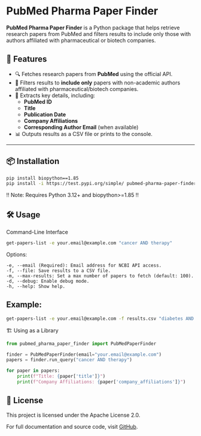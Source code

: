 # PubMed Pharma Paper Finder

**PubMed Pharma Paper Finder** is a Python package that helps retrieve research papers from PubMed and filters results to include only those with authors affiliated with pharmaceutical or biotech companies.

## 🚀 Features

- 🔍 Fetches research papers from **PubMed** using the official API.
- 🏢 Filters results to **include only** papers with non-academic authors affiliated with pharmaceutical/biotech companies.
- 📄 Extracts key details, including:
  - **PubMed ID**
  - **Title**
  - **Publication Date**
  - **Company Affiliations**
  - **Corresponding Author Email** (when available)
- 📊 Outputs results as a CSV file or prints to the console.

---

## 📦 Installation

```bash
pip install biopython==1.85
pip install -i https://test.pypi.org/simple/ pubmed-pharma-paper-finder
```

‼️ Note: Requires Python 3.12+ and biopython>=1.85 ‼️

## 🛠️ Usage

Command-Line Interface

```bash
get-papers-list -e your.email@example.com "cancer AND therapy"
```

Options:

    -e, --email (Required): Email address for NCBI API access.
    -f, --file: Save results to a CSV file.
    -m, --max-results: Set a max number of papers to fetch (default: 100).
    -d, --debug: Enable debug mode.
    -h, --help: Show help.

## Example:

```bash
get-papers-list -e your.email@example.com -f results.csv "diabetes AND treatment"
```

🏗️ Using as a Library

```py
from pubmed_pharma_paper_finder import PubMedPaperFinder

finder = PubMedPaperFinder(email="your.email@example.com")
papers = finder.run_query("cancer AND therapy")

for paper in papers:
    print(f"Title: {paper['title']}")
    print(f"Company Affiliations: {paper['company_affiliations']}")

```

## 📜 License

This project is licensed under the Apache License 2.0.

For full documentation and source code, visit [GitHub](https://github.com/lokeshkarra/pubmed-pharma-paper-finder/tree/main?tab=Apache-2.0-1-ov-file).
